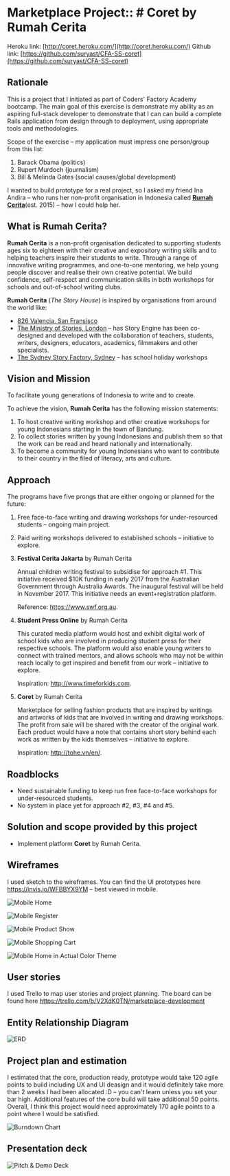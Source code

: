 # Marketplace Project:: # **Coret** by Rumah Cerita

Heroku link: [http://coret.heroku.com/](http://coret.heroku.com/)
Github link: [https://github.com/suryast/CFA-SS-coret](https://github.com/suryast/CFA-SS-coret)

## Rationale
This is a project that I initiated as part of Coders' Factory Academy bootcamp. The main goal of this exercise is demonstrate my ability as an aspiring full-stack developer to demonstrate that I can can build a complete Rails application from design through to deployment, using appropriate tools and methodologies.

Scope of the exercise – my application must impress one person/group from this list:
  1. Barack Obama (politics)
  2. Rupert Murdoch (journalism)
  3. Bill & Melinda Gates (social causes/global development)

I wanted to build prototype for a real project, so I asked my friend Ina Andira – who runs her non-profit organisation in Indonesia called [**Rumah Cerita**](https://www.facebook.com/rumahceritaorg/)(est. 2015) – how I could help her.

## What is Rumah Cerita?
**Rumah Cerita** is a non-profit organisation dedicated to supporting students ages six to eighteen with their creative and expository writing skills and to helping teachers inspire their students to write. Through a range of innovative writing programmes, and one-to-one mentoring, we help young people discover and realise their own creative potential. We build confidence, self-respect and communication skills in both workshops for schools and out-of-school writing clubs.

**Rumah Cerita** (*The Story House*) is inspired by organisations from around the world like:
- [826 Valencia, San Fransisco](http://826valencia.org/)
- [The Ministry of Stories, London](http://ministryofstories.org/) – has Story Engine has been co-designed and developed with the collaboration of teachers, students, writers, designers, educators, academics, filmmakers and other specialists.
- [The Sydney Story Factory, Sydney](http://www.sydneystoryfactory.org.au/) – has school holiday workshops

## Vision and Mission
To facilitate young generations of Indonesia to write and to create.

To achieve the vision, **Rumah Cerita** has the following mission statements:
  1. To host creative writing workshop and other creative workshops for young Indonesians starting in the town of Bandung.
  2. To collect stories written by young Indonesians and publish them so that the work can be read and heard nationally and internationally.
  3. To become a community for young Indonesians who want to contribute to their country in the filed of literacy, arts and culture.

## Approach
The programs have five prongs that are either ongoing or planned for the future:

  1. Free face-to-face writing and drawing workshops for under-resourced students – ongoing main project.
  2. Paid writing workshops delivered to established schools – initiative to explore.

  3. **Festival Cerita Jakarta** by Rumah Cerita

      Annual children writing festival to subsidise for approach #1. This initiative received $10K funding in early 2017 from the Australian Government through Australia Awards. The inaugural festival will be held in November 2017. This initiative needs an event+registration platform.

      Reference: https://www.swf.org.au.

  4. **Student Press Online** by Rumah Cerita

      This curated media platform would host and exhibit digital work of school kids who are involved in producing student press for their respective schools. The platform would also enable young writers to connect with trained mentors, and allows schools who may not be within reach locally to get inspired and benefit from our work – initiative to explore.

      Inspiration: http://www.timeforkids.com.

  5. **Coret** by Rumah Cerita

      Marketplace for selling fashion products that are inspired by writings and artworks of kids that are involved in writing and drawing workshops. The profit from sale will be shared with the creator of the original work. Each product would have a note that contains short story behind each work as written by the kids themselves – initiative to explore.

      Inspiration: http://tohe.vn/en/.

## Roadblocks
- Need sustainable funding to keep run free face-to-face workshops for under-resourced students.
- No system in place yet for approach #2, #3, #4 and #5.

## Solution and scope provided by this project
- Implement platform **Coret** by Rumah Cerita.

## Wireframes
I used sketch to the wireframes. You can find the UI prototypes here https://invis.io/WFBBYX9YM – best viewed in mobile.

![Mobile Home](https://projects.invisionapp.com/static-signed/live-embed/10524350/229356883/6/latest/VE6kbBd7mSyoOlEglevvW6kIpKZ8KZUzMcpEUOuu1BryjOcfSUn3qb0vx8OtROtw7PoSSIuaI6Rddis2csmgCHQlE/Mobile-Portrait-Home-2x.png)

![Mobile Register](https://projects.invisionapp.com/static-signed/live-embed/10524350/229369416/5/latest/4Az57weIgxVRZ9Lr6R4FgaWBibPMHnhdKBCgYEM0IGz7i8lE8QbvW5NPSuLm5kiwsWqqDKa0OMA0daAO5lEU5CqglE/Mobile-Portrait-Register-2x.png)

![Mobile Product Show](https://projects.invisionapp.com/static-signed/live-embed/10524350/229379432/3/latest/TRlE2hsyEUCSB7nS7YuxKsn0IMExF7a11WVK7AQbWQQh1PVLvStKslwzOLtzN5XZlEPa8L5hNx8crDpPChLlEX07QlE/Mobile-Portrait-Product-2x.png)

![Mobile Shopping Cart](https://projects.invisionapp.com/static-signed/live-embed/10524350/229489811/1/latest/8WcuG8MCvVsRV7lE3pVWD732UrYNAn01DEX0dszNxEnmSSWQYSfUCEgPktdV3fSCUm0G7joQAdVZlEShTA9GCA7AlE/Mobile-Portrait-Shopping-Cart-2x.png)

![Mobile Home in Actual Color Theme](https://projects.invisionapp.com/static-signed/live-embed/10524350/229489811/1/latest/8WcuG8MCvVsRV7lE3pVWD732UrYNAn01DEX0dszNxEnmSSWQYSfUCEgPktdV3fSCUm0G7joQAdVZlEShTA9GCA7AlE/Mobile-Portrait-Shopping-Cart-2x.png)

## User stories
I used Trello to map user stories and project planning. The board can be found here https://trello.com/b/V2XdK0TN/marketplace-development

## Entity Relationship Diagram
![ERD](http://res.cloudinary.com/suryast/image/upload/v1493123433/Coret_by_Rumah_Cerita_3_3_ulx3ee.png)

## Project plan and estimation
I estimated that the core, production ready, prototype would take 120 agile points to build including UX and UI deasign and it would definitely take more than 2 weeks I had been allocated :D – you can't learn unless you set your bar high. Additional features of the core build will take additional 50 points. Overall, I think this project would need approximately 170 agile points to a point where I would be satisfied.

![Burndown Chart](http://res.cloudinary.com/suryast/image/upload/v1493124477/Burdown_Chart_cyv4ge.png)

## Presentation deck
![Pitch & Demo Deck](https://docs.google.com/presentation/d/1d8Y3FRSWehFrRn9w1O236z6YpWO0wj8tH3RiSSEsKOE/edit?usp=sharing)
